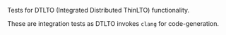 Tests for DTLTO (Integrated Distributed ThinLTO) functionality.

These are integration tests as DTLTO invokes `clang` for code-generation.